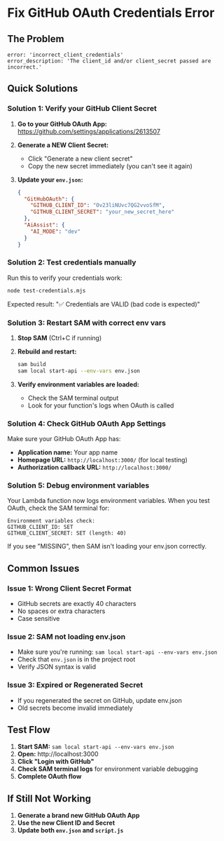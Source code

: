 # Fix GitHub OAuth Credentials Error

## The Problem
```
error: 'incorrect_client_credentials'
error_description: 'The client_id and/or client_secret passed are incorrect.'
```

## Quick Solutions

### Solution 1: Verify your GitHub Client Secret

1. **Go to your GitHub OAuth App:** https://github.com/settings/applications/2613507

2. **Generate a NEW Client Secret:**
   - Click "Generate a new client secret"
   - Copy the new secret immediately (you can't see it again)

3. **Update your `env.json`:**
   ```json
   {
     "GitHubOAuth": {
       "GITHUB_CLIENT_ID": "Ov23liNUvc7QG2vvoSfM",
       "GITHUB_CLIENT_SECRET": "your_new_secret_here"
     },
     "AiAssist": {
       "AI_MODE": "dev"
     }
   }
   ```

### Solution 2: Test credentials manually

Run this to verify your credentials work:
```bash
node test-credentials.mjs
```

Expected result: "✅ Credentials are VALID (bad code is expected)"

### Solution 3: Restart SAM with correct env vars

1. **Stop SAM** (Ctrl+C if running)

2. **Rebuild and restart:**
   ```bash
   sam build
   sam local start-api --env-vars env.json
   ```

3. **Verify environment variables are loaded:**
   - Check the SAM terminal output
   - Look for your function's logs when OAuth is called

### Solution 4: Check GitHub OAuth App Settings

Make sure your GitHub OAuth App has:
- **Application name:** Your app name
- **Homepage URL:** `http://localhost:3000/` (for local testing)
- **Authorization callback URL:** `http://localhost:3000/`

### Solution 5: Debug environment variables

Your Lambda function now logs environment variables. When you test OAuth, check the SAM terminal for:
```
Environment variables check:
GITHUB_CLIENT_ID: SET
GITHUB_CLIENT_SECRET: SET (length: 40)
```

If you see "MISSING", then SAM isn't loading your env.json correctly.

## Common Issues

### Issue 1: Wrong Client Secret Format
- GitHub secrets are exactly 40 characters
- No spaces or extra characters
- Case sensitive

### Issue 2: SAM not loading env.json
- Make sure you're running: `sam local start-api --env-vars env.json`
- Check that `env.json` is in the project root
- Verify JSON syntax is valid

### Issue 3: Expired or Regenerated Secret
- If you regenerated the secret on GitHub, update env.json
- Old secrets become invalid immediately

## Test Flow

1. **Start SAM:** `sam local start-api --env-vars env.json`
2. **Open:** http://localhost:3000
3. **Click "Login with GitHub"**
4. **Check SAM terminal logs** for environment variable debugging
5. **Complete OAuth flow**

## If Still Not Working

1. **Generate a brand new GitHub OAuth App**
2. **Use the new Client ID and Secret**
3. **Update both `env.json` and `script.js`**
